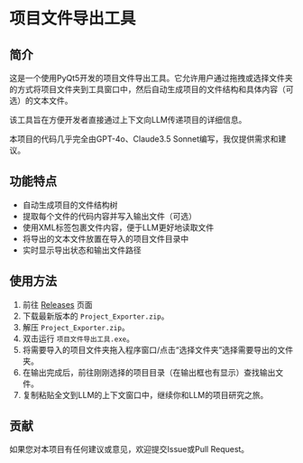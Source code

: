 # 项目文件导出工具

## 简介

这是一个使用PyQt5开发的项目文件导出工具。它允许用户通过拖拽或选择文件夹的方式将项目文件夹到工具窗口中，然后自动生成项目的文件结构和具体内容（可选）的文本文件。

该工具旨在方便开发者直接通过上下文向LLM传递项目的详细信息。

本项目的代码几乎完全由GPT-4o、Claude3.5 Sonnet编写，我仅提供需求和建议。

## 功能特点

- 自动生成项目的文件结构树
- 提取每个文件的代码内容并写入输出文件（可选）
- 使用XML标签包裹文件内容，便于LLM更好地读取文件
- 将导出的文本文件放置在导入的项目文件目录中
- 实时显示导出状态和输出文件路径

## 使用方法

1. 前往 [Releases](https://github.com/CookSleep/Project_Exporter/releases) 页面
2. 下载最新版本的 `Project_Exporter.zip`。
3. 解压 `Project_Exporter.zip`。
4. 双击运行 `项目文件导出工具.exe`。
5. 将需要导入的项目文件夹拖入程序窗口/点击“选择文件夹”选择需要导出的文件夹。
6. 在输出完成后，前往刚刚选择的项目目录（在输出框也有显示）查找输出文件。
7. 复制粘贴全文到LLM的上下文窗口中，继续你和LLM的项目研究之旅。

## 贡献

如果您对本项目有任何建议或意见，欢迎提交Issue或Pull Request。
